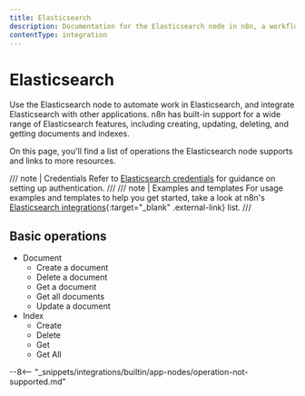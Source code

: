 ```yaml
---
title: Elasticsearch
description: Documentation for the Elasticsearch node in n8n, a workflow automation platform. Includes details of operations and configuration, and links to examples and credentials information.
contentType: integration
---
```


# Elasticsearch

Use the Elasticsearch node to automate work in Elasticsearch, and integrate Elasticsearch with other applications. n8n has built-in support for a wide range of Elasticsearch features, including creating, updating, deleting, and getting documents and indexes. 

On this page, you'll find a list of operations the Elasticsearch node supports and links to more resources.

/// note | Credentials
Refer to [Elasticsearch credentials](/integrations/builtin/credentials/elasticsearch/) for guidance on setting up authentication. 
///
/// note | Examples and templates
For usage examples and templates to help you get started, take a look at n8n's [Elasticsearch integrations](https://n8n.io/integrations/elasticsearch/){:target="_blank" .external-link} list.
///

## Basic operations

* Document
    * Create a document
    * Delete a document
    * Get a document
    * Get all documents
    * Update a document
* Index
    * Create
    * Delete
    * Get
    * Get All


--8<-- "_snippets/integrations/builtin/app-nodes/operation-not-supported.md"

